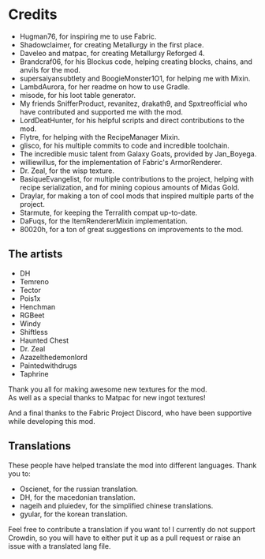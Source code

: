 # Credits

- Hugman76, for inspiring me to use Fabric.  
- Shadowclaimer, for creating Metallurgy in the first place.  
- Daveleo and matpac, for creating Metallurgy Reforged 4.  
- Brandcraf06, for his Blockus code, helping creating blocks, chains, and anvils for the mod.  
- supersaiyansubtlety and BoogieMonster1O1, for helping me with Mixin.  
- LambdAurora, for her readme on how to use Gradle.  
- misode, for his loot table generator.  
- My friends SnifferProduct, revanitez, drakath9, and Spxtreofficial who have contributed and supported me with the mod.  
- LordDeatHunter, for his helpful scripts and direct contributions to the mod.  
- Flytre, for helping with the RecipeManager Mixin.  
- glisco, for his multiple commits to code and incredible toolchain.  
- The incredible music talent from Galaxy Goats, provided by Jan_Boyega.  
- williewillus, for the implementation of Fabric's ArmorRenderer.  
- Dr. Zeal, for the wisp texture.  
- BasiqueEvangelist, for multiple contributions to the project, helping with recipe serialization, and for mining copious amounts of Midas Gold.  
- Draylar, for making a ton of cool mods that inspired multiple parts of the project.  
- Starmute, for keeping the Terralith compat up-to-date.   
- DaFuqs, for the ItemRendererMixin implementation.
- 80020h, for a ton of great suggestions on improvements to the mod.

## **The artists**  
* DH  
* Temreno  
* Tector  
* Pois1x  
* Henchman  
* RGBeet  
* Windy  
* Shiftless  
* Haunted Chest  
* Dr. Zeal  
* Azazelthedemonlord  
* Paintedwithdrugs
* Taphrine

Thank you all for making awesome new textures for the mod.  
As well as a special thanks to Matpac for new ingot textures!  

And a final thanks to the Fabric Project Discord, who have been supportive while developing this mod.  

## Translations
These people have helped translate the mod into different languages. Thank you to:  

* Oscienet, for the russian translation.  
* DH, for the macedonian translation.  
* nageih and pluiedev, for the simplified chinese translations.  
* gyular, for the korean translation.  

Feel free to contribute a translation if you want to! 
I currently do not support Crowdin, so you will have to either put it up as a pull request or raise an issue with a translated lang file.